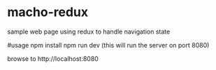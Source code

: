 # macho-redux
sample web page using redux to handle navigation state

#usage
npm install
npm run dev (this will run the server on port 8080)

browse to http://localhost:8080
